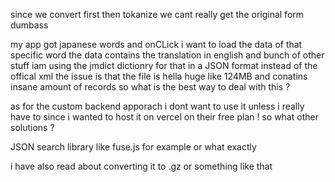 since we convert first then tokanize we cant really get the original form dumbass

my app got japanese words and onCLick i want to load the data of that specific word the data contains the translation in english and bunch of other stuff iam using the jmdict dictionry for that in a JSON format instead of the offical xml
the issue is that the file is hella huge like 124MB and conatins insane amount of records so what is the best way to deal with this ?

as for the custom backend apporach i dont want to use it unless i really have to since i wanted to host it on vercel on their free plan !
so what other solutions ?

JSON search library like fuse.js for example or what exactly

i have also read about converting it to .gz or something like that